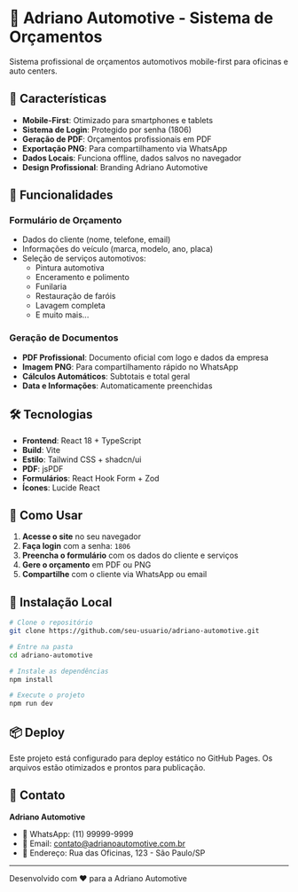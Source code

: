 # 🚗 Adriano Automotive - Sistema de Orçamentos

Sistema profissional de orçamentos automotivos mobile-first para oficinas e auto centers.

## 🌟 Características

- **Mobile-First**: Otimizado para smartphones e tablets
- **Sistema de Login**: Protegido por senha (1806)
- **Geração de PDF**: Orçamentos profissionais em PDF
- **Exportação PNG**: Para compartilhamento via WhatsApp
- **Dados Locais**: Funciona offline, dados salvos no navegador
- **Design Profissional**: Branding Adriano Automotive

## 🎯 Funcionalidades

### Formulário de Orçamento
- Dados do cliente (nome, telefone, email)
- Informações do veículo (marca, modelo, ano, placa)
- Seleção de serviços automotivos:
  - Pintura automotiva
  - Enceramento e polimento
  - Funilaria
  - Restauração de faróis
  - Lavagem completa
  - E muito mais...

### Geração de Documentos
- **PDF Profissional**: Documento oficial com logo e dados da empresa
- **Imagem PNG**: Para compartilhamento rápido no WhatsApp
- **Cálculos Automáticos**: Subtotais e total geral
- **Data e Informações**: Automaticamente preenchidas

## 🛠️ Tecnologias

- **Frontend**: React 18 + TypeScript
- **Build**: Vite
- **Estilo**: Tailwind CSS + shadcn/ui
- **PDF**: jsPDF
- **Formulários**: React Hook Form + Zod
- **Ícones**: Lucide React

## 📱 Como Usar

1. **Acesse o site** no seu navegador
2. **Faça login** com a senha: `1806`
3. **Preencha o formulário** com os dados do cliente e serviços
4. **Gere o orçamento** em PDF ou PNG
5. **Compartilhe** com o cliente via WhatsApp ou email

## 🔧 Instalação Local

```bash
# Clone o repositório
git clone https://github.com/seu-usuario/adriano-automotive.git

# Entre na pasta
cd adriano-automotive

# Instale as dependências
npm install

# Execute o projeto
npm run dev
```

## 📦 Deploy

Este projeto está configurado para deploy estático no GitHub Pages. Os arquivos estão otimizados e prontos para publicação.

## 📧 Contato

**Adriano Automotive**
- 📱 WhatsApp: (11) 99999-9999
- 📧 Email: contato@adrianoautomotive.com.br
- 📍 Endereço: Rua das Oficinas, 123 - São Paulo/SP

---

Desenvolvido com ❤️ para a Adriano Automotive
